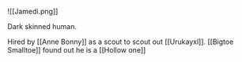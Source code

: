 ![[Jamedi.png]]

Dark skinned human.

Hired by [[Anne Bonny]] as a scout to scout out [[Urukayxl]].
[[Bigtoe Smalltoe]] found out he is a [[Hollow one]]
